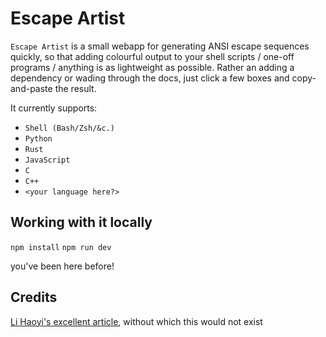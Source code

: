 # Escape Artist

`Escape Artist` is a small webapp for generating ANSI escape sequences quickly, so that adding colourful output to your shell scripts / one-off programs / anything is as lightweight as possible. Rather an adding a dependency or wading through the docs, just click a few boxes and copy-and-paste the result. 

It currently supports: 

- `Shell (Bash/Zsh/&c.)`
- `Python`
- `Rust`
- `JavaScript`
- `C`
- `C++`
- `<your language here?>`

## Working with it locally

`npm install` 
`npm run dev` 

you've been here before! 

## Credits 

[Li Haoyi's excellent article](https://www.lihaoyi.com/post/BuildyourownCommandLinewithANSIescapecodes.html), without which this would not exist